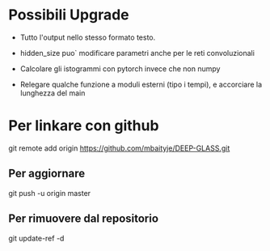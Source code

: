 # Possibili Upgrade

- Tutto l'output nello stesso formato testo.

- hidden_size puo` modificare parametri anche per le reti convoluzionali

- Calcolare gli istogrammi con pytorch invece che non numpy

- Relegare qualche funzione a moduli esterni (tipo i tempi), e
  accorciare la lunghezza del main


# Per linkare con github
git remote add origin https://github.com/mbaityje/DEEP-GLASS.git

## Per aggiornare
git push -u origin master

## Per rimuovere dal repositorio
git update-ref -d <file>

